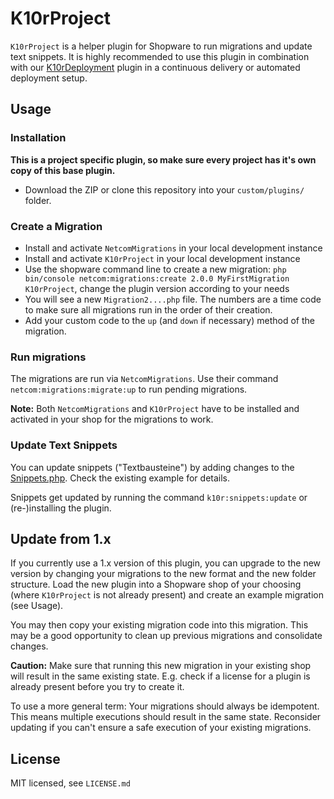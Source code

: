# K10rProject

`K10rProject` is a helper plugin for Shopware to run migrations and update text snippets. It is highly recommended to use this plugin in combination with our [K10rDeployment](https://github.com/kellerkinderDE/K10rDeployment) plugin in a continuous delivery or automated deployment setup.

## Usage
### Installation
__This is a project specific plugin, so make sure every project has it's own copy of this base plugin.__
* Download the ZIP or clone this repository into your `custom/plugins/` folder.

### Create a Migration
* Install and activate `NetcomMigrations` in your local development instance
* Install and activate `K10rProject` in your local development instance
* Use the shopware command line to create a new migration: `php bin/console netcom:migrations:create 2.0.0 MyFirstMigration K10rProject`, change the plugin version according to your needs
* You will see a new `Migration2....php` file. The numbers are a time code to make sure all migrations run in the order of their creation.
* Add your custom code to the `up` (and `down` if necessary) method of the migration.

### Run migrations
The migrations are run via `NetcomMigrations`. Use their command `netcom:migrations:migrate:up` to run pending migrations.

__Note:__ Both `NetcomMigrations` and `K10rProject` have to be installed and activated in your shop for the migrations to work.

### Update Text Snippets
You can update snippets ("Textbausteine") by adding changes to the [Snippets.php](Components/Snippets.php). Check the existing example for details.

Snippets get updated by running the command `k10r:snippets:update` or (re-)installing the plugin.

## Update from 1.x
If you currently use a 1.x version of this plugin, you can upgrade to the new version by changing your migrations to the new format and the new folder structure.
Load the new plugin into a Shopware shop of your choosing (where `K10rProject` is not already present) and create an example migration (see Usage).

You may then copy your existing migration code into this migration. This may be a good opportunity to clean up previous migrations and consolidate changes.

__Caution:__ Make sure that running this new migration in your existing shop will result in the same existing state. E.g. check if a license for a plugin is already present before you try to create it.

To use a more general term: Your migrations should always be idempotent. This means multiple executions should result in the same state. Reconsider updating if you can't ensure a safe execution of your existing migrations.

## License
MIT licensed, see `LICENSE.md`
